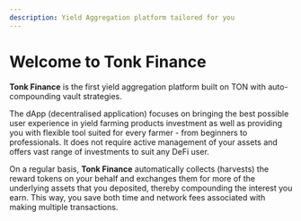 ```yaml
---
description: Yield Aggregation platform tailored for you
---
```


# Welcome to Tonk Finance

**Tonk Finance** is the first yield aggregation platform built on TON with auto-compounding vault strategies.

The dApp (decentralised application) focuses on bringing the best possible user experience in yield farming products investment as well as providing you with flexible tool suited for every farmer - from beginners to professionals. It does not require active management of your assets and offers vast range of investments to suit any DeFi user.

On a regular basis, **Tonk Finance** automatically collects (harvests) the reward tokens on your behalf and exchanges them for more of the underlying assets that you deposited, thereby compounding the interest you earn. This way, you save both time and network fees associated with making multiple transactions.
